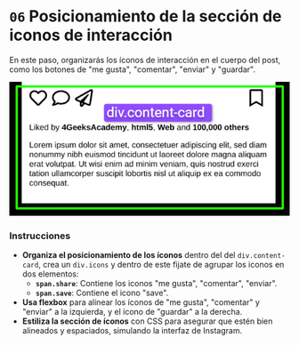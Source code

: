 # `06` Posicionamiento de la sección de iconos de interacción

En este paso, organizarás los íconos de interacción en el cuerpo del post, como los botones de "me gusta", "comentar", "enviar" y "guardar".

![content-card](../../assets/content-card-structure.png)


### Instrucciones

- **Organiza el posicionamiento de los íconos** dentro del del `div.content-card`, crea un `div.icons` y dentro de este fijate de agrupar los iconos en dos elementos:
    - **`span.share`**: Contiene los iconos "me gusta", "comentar", "enviar".  
    - **`span.save`**: Contiene el icono "save".
- **Usa flexbox** para alinear los íconos de "me gusta", "comentar" y "enviar" a la izquierda, y el ícono de "guardar" a la derecha.
- **Estiliza la sección de íconos** con CSS para asegurar que estén bien alineados y espaciados, simulando la interfaz de Instagram.
